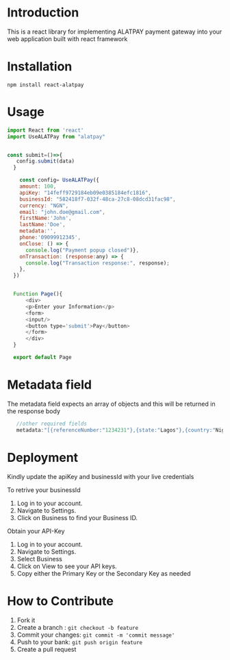 ﻿# Introduction 

This is a react library for implementing ALATPAY payment gateway into your web application built with react framework

# Installation

 ``npm install react-alatpay``

# Usage
  
  ```js
  import React from 'react' 
  import UseALATPay from "alatpay"


  const submit=()=>{
     config.submit(data)
    }

      const config= UseALATPay({
      amount: 100,
      apiKey: "14feff9729184eb09e0385184efc1816", 
      businessId: "582418f7-032f-48ca-27c8-08dcd31fac98", 
      currency: "NGN",
      email: "john.doe@gmail.com", 
      firstName:'John',
      lastName:'Doe', 
      metadata:'',   
      phone:'09099912345',
      onClose: () => {
        console.log("Payment popup closed")},
      onTransaction: (response:any) => {
        console.log("Transaction response:", response);
      },
    })


    Function Page(){
        <div>
        <p>Enter your Information</p>
        <form>
        <input/>
        <button type='submit'>Pay</button>
        </form>
        </div>
    }

    export default Page
  ```

 # Metadata field
 
 The metadata field expects an array of objects and this will be returned in the response body

 ```js
    //other required fields
    metadata:"[{referenceNumber:"1234231"},{state:"Lagos"},{country:"Nigeria"}]"
 
 ```



 # Deployment

 Kindly update the apiKey and businessId with your live credentials
 
 To retrive your businessId
   1. Log in to your account.
   2. Navigate to Settings.
   3. Click on Business to find your Business ID.
 
 Obtain your API-Key
  1. Log in to your account.
  2. Navigate to Settings.
  3. Select Business
  4. Click on View to see your API keys.
  5. Copy either the Primary Key or the Secondary Key as needed



 # How to Contribute

 1. Fork it
 2. Create a branch : 
    ``git checkout -b feature``
 3. Commit your changes: 
    ``git commit -m 'commit message'``
 4. Push to your bank: 
     ``git push origin feature``
 5. Create a pull request
